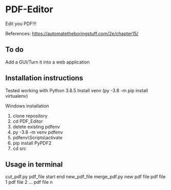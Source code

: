 # PDF-Editor
Edit you PDF!!!  
  
References: https://automatetheboringstuff.com/2e/chapter15/

## To do
Add a GUI/Turn it into a web application

## Installation instructions
Tested working with Python 3.8.5
Install venv (py -3.8 -m pip install virtualenv)

Windows installation
1. clone repository
2. cd PDF_Editor
3. delete existing pdfenv
4. py -3.8 -m venv pdfenv
5. pdfenv\Scripts\activate
6. pip install PyPDF2
7. cd src

## Usage in terminal
cut_pdf.py pdf_file start end new_pdf_file
merge_pdf.py new pdf file pdf file 1 pdf file 2 ... pdf file n
